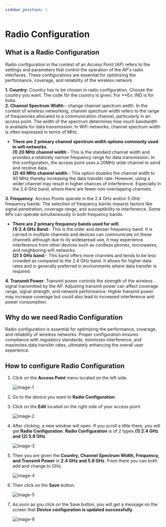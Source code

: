 ```yaml
---
sidebar_position: 1
---
```


# Radio Configuration
## What is a Radio Configuration
Radio configuration in the context of an Access Point (AP) refers to the settings and parameters that control the operation of the AP's radio interfaces. These configurations are essential for optimizing the performance, coverage, and reliability of the wireless network.

**1. Country**: Country has to be chosen in radio configuration. Choose the country you want. The code for the country is given. For **Ex: IND is for India.   
**2. Channel Spectrum Width**:- change channel spectrum width. In the context of wireless networking, channel spectrum width refers to the range of 
frequencies allocated to a communication channel, particularly in an access point. The width of the spectrum determines how much bandwidth is available 
for data transmission. In WiFi networks, channel spectrum width is often expressed in terms of MHz.        
 - **There are 2 primary channel spectrum width options commonly used in wifi networks**.      
      **(1) 20 MHz channel width**:- This is the standard channel width and provides a relatively narrow frequency range for data transmission. In this 
                                     configuration, the access point uses a 20MHz wide channel to send and receive data.     
      **(2) 40 MHz channel width**:- This option doubles the channel width to 40 MHz thereby increasing the data transfer rate. However, using a wider 
                                     channel may result in higher chances of interference. Especially in the 2.4 GHz band, where there are fewer non-overlapping 
                                     channels.

**3. Frequency**: Access Points operate in the 2.4 GHz and/or 5 GHz frequency bands. The selection of frequency bands impacts factors like signal penetration, coverage range, and susceptibility to interference. Some APs can operate simultaneously in both frequency bands.     
 - **There are 2 primary frequency bands used for wifi**.      
     **(1) 2.4 GHz Band**:- This is the older and denser frequency band. It is carried in multiple channels and devices can communicate on these channels 
                            although due to its widespread use, it may experience interference from other devices such as cordless phones, microwaves, and 
                            neighboring wifi networks.        
     **(2) 5 GHz band**:- This band offers more channels and tends to be less crowded as compared to the 2.4 GHz band. It allows for higher data rates and is 
                          generally preferred in environments where data transfer is required.       

**4. Transmit Power**: Transmit power controls the strength of the wireless signal transmitted by the AP. Adjusting transmit power can affect coverage range, signal strength, and network performance. Higher transmit power may increase coverage but could also lead to increased interference and power consumption.     


## Why do we need Radio Configuration
Radio configuration is essential for optimizing the performance, coverage, and reliability of wireless networks. Proper configuration ensures compliance with regulatory standards, minimizes interference, and maximizes data transfer rates, ultimately enhancing the overall user experience.

## How to configure Radio Configuration
1. Click on the **Access Point** menu located on the left side.

   ![image-1](https://github.com/Nancypatel1103/ComplianceClient/assets/153616269/16967454-15b5-43a3-8bd8-833d2125a561)

2. Go to the device you want to **Radio Configuration**.
3. Click on the **Edit** located on the right side of your access point.

   ![image-2](https://github.com/Nancypatel1103/ComplianceClient/assets/153616269/582a6c02-7db3-4126-bd5e-40e6a7f2b98d)

4. After clicking, a new window will open. If you scroll a little there, you will get **Radio Configuration**. **Radio Configuration** is of 2 types **(1) 2.4 GHz and (2) 5.8 GHz**.

   ![image-3](https://github.com/Nancypatel1103/ComplianceClient/assets/153616269/8940fb18-0fba-4310-b2a9-67769668cd2a)

5. Then you are given the **Country, Channel Spectrum Width, Frequency, and Transmit Power** in **2.4 GHz and 5.8 GHz**. From there you can both add and change to GHz. 

   ![image-4](https://github.com/Nancypatel1103/ComplianceClient/assets/153616269/e4bffdfa-1e52-4e8b-9f04-c22e023a6be9)

6. Then click on the **Save** button.

   ![image-5](https://github.com/Nancypatel1103/ComplianceClient/assets/153616269/bc1bec27-ce66-43f1-80e4-cef920ed415e)

7. As soon as you click on the Save button, you will get a message on the screen that **Device configuration is updated successfully**.

   ![image-6](https://github.com/Nancypatel1103/ComplianceClient/assets/153616269/82ad798c-d24c-4009-81c9-ebb87e0ab377)

